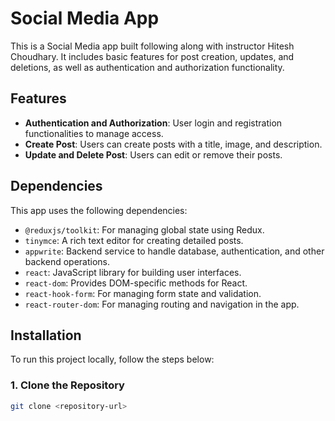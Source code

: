 # Social Media App

This is a Social Media app built following along with instructor Hitesh Choudhary. It includes basic features for post creation, updates, and deletions, as well as authentication and authorization functionality.

## Features

- **Authentication and Authorization**: User login and registration functionalities to manage access.
- **Create Post**: Users can create posts with a title, image, and description.
- **Update and Delete Post**: Users can edit or remove their posts.

## Dependencies

This app uses the following dependencies:

- `@reduxjs/toolkit`: For managing global state using Redux.
- `tinymce`: A rich text editor for creating detailed posts.
- `appwrite`: Backend service to handle database, authentication, and other backend operations.
- `react`: JavaScript library for building user interfaces.
- `react-dom`: Provides DOM-specific methods for React.
- `react-hook-form`: For managing form state and validation.
- `react-router-dom`: For managing routing and navigation in the app.

## Installation

To run this project locally, follow the steps below:

### 1. Clone the Repository

```bash
git clone <repository-url>
